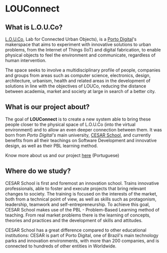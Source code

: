 # LOUConnect
## What is L.O.U.Co?
[L.O.U.Co](https://www.portodigital.org/diferenciais/equipamentos/louco), Lab for Connected Urban Objects), is a [Porto Digital](https://www.portodigital.org/home)'s makerspace that aims to experiment with innovative solutions to urban problems, from the Internet of Things (IoT) and digital fabrication, to enable physical objects to feel the environment and communicate, regardless of human intervention.

The space seeks to involve a multidisciplinary profile of people, companies and groups from areas such as computer science, electronics, design, architecture, urbanism, health and related areas in the development of solutions in line with the objectives of LOUCo, reducing the distance between academia, market and society at large in search of a better city.

## What is our project about?
The goal of **LOUConnect** is to create a new system able to bring these people closer to the physical space of L.O.U.Co (into the virtual environment) and to allow an even deeper connection between them. It was born from *Porto Digital's* main university, [CESAR School](https://www.cesar.school/cesar-school/), and currently benefits from all their teachings on Software Development and innovative design, as well as their PBL learning method.   

Know more about us and our project [here](https://sites.google.com/cesar.school/louconnect) (Portuguese)

## Where do we study?
CESAR School is first and foremost an innovation school. Trains innovative professionals, able to foster and execute projects that bring relevant changes to society. The training is focused on the interests of the market, both from a technical point of view, as well as skills such as protagonism, leadership, teamwork and self-entrepreneurship. To achieve this goal, CESAR School makes use of the PBL - Problem-Based Learning method of teaching. From real market problems there is the learning of concepts, theories and practices and the development of skills and attitudes.

CESAR School has a great difference compared to other educational institutions: CESAR is part of Porto Digital, one of Brazil's main technology parks and innovation environments, with more than 200 companies, and is connected to hundreds of other entities in Worldwide.